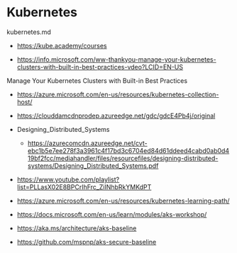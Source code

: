 # Kubernetes

kubernetes.md

*   https://kube.academy/courses

*   https://info.microsoft.com/ww-thankyou-manage-your-kubernetes-clusters-with-built-in-best-practices-vdeo?LCID=EN-US

Manage Your Kubernetes Clusters with Built-in Best Practices

*   https://azure.microsoft.com/en-us/resources/kubernetes-collection-host/

*   https://clouddamcdnprodep.azureedge.net/gdc/gdcE4Pb4j/original

*   Designing_Distributed_Systems

    *   https://azurecomcdn.azureedge.net/cvt-ebc1b5e7ee278f3a3961c4f17bd3c6704ed84d61ddeed4cabd0ab0d419bf2fcc/mediahandler/files/resourcefiles/designing-distributed-systems/Designing_Distributed_Systems.pdf

*   https://www.youtube.com/playlist?list=PLLasX02E8BPCrIhFrc_ZiINhbRkYMKdPT

*   https://azure.microsoft.com/en-us/resources/kubernetes-learning-path/

*   https://docs.microsoft.com/en-us/learn/modules/aks-workshop/

*   https://aka.ms/architecture/aks-baseline 

*   https://github.com/mspnp/aks-secure-baseline




